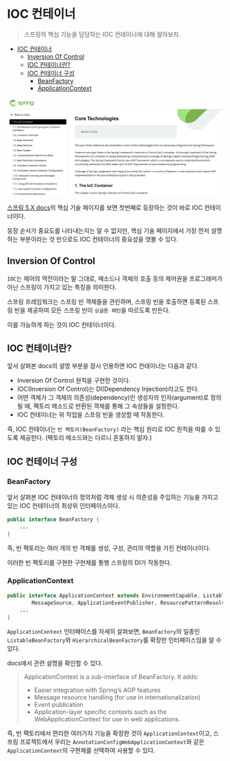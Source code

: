 # IOC 컨테이너

> 스프링의 핵심 기능을 담당하는 IOC 컨테이너에 대해 알아보자.

- [IOC 컨테이너](#ioc-컨테이너)
  - [Inversion Of Control](#inversion-of-control)
  - [IOC 컨테이너란?](#ioc-컨테이너란)
  - [IOC 컨테이너 구성](#ioc-컨테이너-구성)
    - [BeanFactory](#beanfactory)
    - [ApplicationContext](#applicationcontext)

![docs](img/spring-ioc-container-docs.png)

[스프링 5.X docs](https://docs.spring.io/spring-framework/docs/current/reference/html/core.html#spring-core)의 핵심 기술 페이지를 보면 첫번째로 등장하는 것이 바로 IOC 컨테이너이다.

등장 순서가 중요도를 나타내는지는 알 수 없지만, 핵심 기술 페이지에서 가장 먼저 설명하는 부분이라는 것 만으로도 IOC 컨테이너의 중요성을 엿볼 수 있다.

## Inversion Of Control

`IOC`는 제어의 역전이라는 말 그대로, 메소드나 객체의 호출 등의 제어권을 프로그래머가 아닌 스프링이 가지고 있는 특징을 의미한다.

스프링 프레임워크는 스프링 빈 객체들을 관린하며, 스프링 빈을 호출하면 등록된 스프링 빈을 제공하여 모든 스프링 빈이 `싱글톤 패턴`을 따르도록 만든다.

이를 가능하게 하는 것이 IOC 컨테이너이다.

## IOC 컨테이너란?

앞서 살펴본 docs의 설명 부분을 잠시 인용하면 IOC 컨테이너는 다음과 같다.

- Inversion Of Control 원칙을 구현한 것이다.
- IOC(Inversion Of Control)는 DI(Dependency Injection)라고도 한다.
- 어떤 객체가 그 객체의 의존성(dependency)인 생성자의 인자(argument)로 정의될 때, 팩토리 메소드로 반환된 객체를 통해 그 속성들을 설정한다.
- IOC 컨테이너는 위 작업을 스프링 빈을 생성할 때 작동한다.

즉, IOC 컨테이너는 `빈 팩토리(BeanFactory)` 라는 핵심 원리로 IOC 원칙을 따를 수 있도록 제공한다. (팩토리 메소드와는 다르니 혼동하지 말자.)

## IOC 컨테이너 구성

### BeanFactory

앞서 살펴본 IOC 컨테이너의 정의처럼 객체 생성 시 의존성을 주입하는 기능을 가지고 있는 IOC 컨테이너의 최상위 인터페이스이다.

```java
public interface BeanFactory {
    ...
}
```

즉, 빈 팩토리는 여러 개의 빈 객체를 생성, 구성, 관리의 역할을 가진 컨테이너이다.

이러한 빈 팩토리를 구현한 구현체를 통행 스프링의 DI가 작동한다.

### ApplicationContext

```java
public interface ApplicationContext extends EnvironmentCapable, ListableBeanFactory, HierarchicalBeanFactory,
		MessageSource, ApplicationEventPublisher, ResourcePatternResolver {
    ...
}
```

`ApplicationContext` 인터페이스를 자세히 살펴보면, `BeanFactory`의 일종인 `ListableBeanFactory`와 `HierarchicalBeanFactory`를 확장한 인터페이스임을 알 수 있다.

docs에서 관련 설명을 확인할 수 있다.

> ApplicationContext is a sub-interface of BeanFactory. It adds:
>
> - Easier integration with Spring’s AOP features
> - Message resource handling (for use in internationalization)
> - Event publication
> - Application-layer specific contexts such as the WebApplicationContext for use in web applications.

즉, 빈 팩토리에서 편리한 여러가지 기능을 확장한 것이 `ApplicationContext`이고, 스프링 프로젝트에서 우리는 `AnnotationConfigWebApplicationContext`와 같은 `ApplicationContext`의 구현체를 선택하여 사용할 수 있다.
